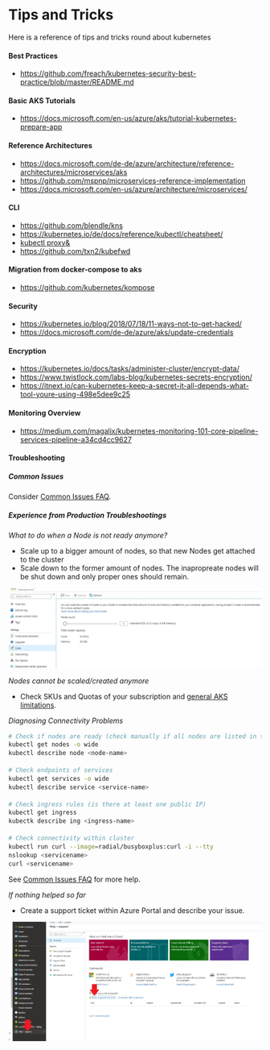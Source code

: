 # Tips and Tricks

Here is a reference of tips and tricks round about kubernetes

#### Best Practices

- https://github.com/freach/kubernetes-security-best-practice/blob/master/README.md

#### Basic AKS Tutorials

- https://docs.microsoft.com/en-us/azure/aks/tutorial-kubernetes-prepare-app

#### Reference Architectures

- https://docs.microsoft.com/de-de/azure/architecture/reference-architectures/microservices/aks
- https://github.com/mspnp/microservices-reference-implementation
- https://docs.microsoft.com/en-us/azure/architecture/microservices/

#### CLI

- https://github.com/blendle/kns
- https://kubernetes.io/de/docs/reference/kubectl/cheatsheet/
- [kubectl proxy&](https://kubernetes.io/docs/tasks/access-kubernetes-api/http-proxy-access-api/)
- https://github.com/txn2/kubefwd

#### Migration from docker-compose to aks

- https://github.com/kubernetes/kompose

#### Security

- https://kubernetes.io/blog/2018/07/18/11-ways-not-to-get-hacked/
- https://docs.microsoft.com/de-de/azure/aks/update-credentials

#### Encryption

- https://kubernetes.io/docs/tasks/administer-cluster/encrypt-data/
- https://www.twistlock.com/labs-blog/kubernetes-secrets-encryption/
- https://itnext.io/can-kubernetes-keep-a-secret-it-all-depends-what-tool-youre-using-498e5dee9c25

#### Monitoring Overview

- https://medium.com/magalix/kubernetes-monitoring-101-core-pipeline-services-pipeline-a34cd4cc9627

#### Troubleshooting

##### Common Issues

Consider [Common Issues FAQ](https://docs.microsoft.com/en-us/azure/aks/troubleshooting).

##### Experience from Production Troubleshootings

_What to do when a Node is not ready anymore?_

- Scale up to a bigger amount of nodes, so that new Nodes get attached to the cluster
- Scale down to the former amount of nodes. The inapropreate nodes will be shut down and only proper ones should remain.

![Azure Portal Node Scaling](aks-node-scaling.jpg)

_Nodes cannot be scaled/created anymore_

- Check SKUs and Quotas of your subscription and [general AKS limitations](https://docs.microsoft.com/en-us/azure/aks/quotas-skus-regions).

_Diagnosing Connectivity Problems_

```bash
# Check if nodes are ready (check manually if all nodes are listed in the output - otherwise the API server has a problem)
kubectl get nodes -o wide
kubectl describe node <node-name>

# Check endpoints of services
kubectl get services -o wide
kubectl describe service <service-name>

# Check ingress rules (is there at least one public IP)
kubectl get ingress
kubectk describe ing <ingress-name>

# Check connectivity within cluster
kubectl run curl --image=radial/busyboxplus:curl -i --tty
nslookup <servicename>
curl <servicename>
```

See [Common Issues FAQ](https://docs.microsoft.com/en-us/azure/aks/troubleshooting) for more help.

_If nothing helped so far_

- Create a support ticket within Azure Portal and describe your issue.

![Azure Portal Support Ticket](aks-support-tickets.jpg)
